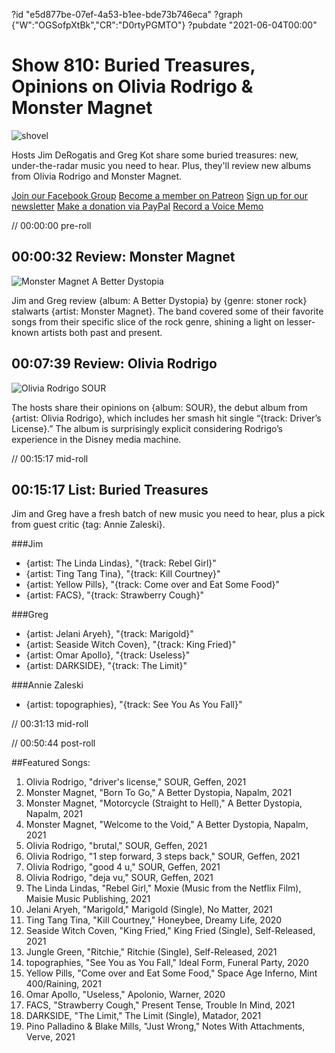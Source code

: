 ?id "e5d877be-07ef-4a53-b1ee-bde73b746eca"
?graph {"W":"OGSofpXtBk","CR":"D0rtyPGMTO"}
?pubdate "2021-06-04T00:00"
# Show 810: Buried Treasures, Opinions on Olivia Rodrigo & Monster Magnet
![shovel](https://static.soundopinions.org/images/2021/untitled-design.jpeg)

Hosts Jim DeRogatis and Greg Kot share some buried treasures: new, under-the-radar music you need to hear. Plus, they'll review new albums from Olivia Rodrigo and Monster Magnet. 

[Join our Facebook Group](https://bit.ly/3sivr9T)
[Become a member on Patreon](https://bit.ly/3slWZvc)
[Sign up for our newsletter](https://bit.ly/3eEvRnG) 
[Make a donation via PayPal](https://bit.ly/3dmt9lU)
[Record a Voice Memo](https://bit.ly/2RyD5Ah)

// 00:00:00 pre-roll

## 00:00:32 Review: Monster Magnet

![Monster Magnet A Better Dystopia](https://static.soundopinions.org/assets/810/W1.jpg)

Jim and Greg review {album: A Better Dystopia} by {genre: stoner rock} stalwarts {artist: Monster Magnet}. The band covered some of their favorite songs from their specific slice of the rock genre, shining a light on lesser-known artists both past and present.

## 00:07:39 Review: Olivia Rodrigo

![Olivia Rodrigo SOUR](https://static.soundopinions.org/assets/810/CR12.jpg)

The hosts share their opinions on {album: SOUR}, the debut album from {artist: Olivia Rodrigo}, which includes her smash hit single “{track: Driver’s License}.” The album is surprisingly explicit considering Rodrigo’s experience in the Disney media machine. 

// 00:15:17 mid-roll

## 00:15:17 List: Buried Treasures

Jim and Greg have a fresh batch of new music you need to hear, plus a pick from guest critic {tag: Annie Zaleski}.


###Jim
- {artist: The Linda Lindas}, "{track: Rebel Girl}"
- {artist: Ting Tang Tina}, "{track: Kill Courtney}"
- {artist: Yellow Pills}, "{track: Come over and Eat Some Food}"
- {artist: FACS}, "{track: Strawberry Cough}"


###Greg
- {artist: Jelani Aryeh}, "{track: Marigold}"
- {artist: Seaside Witch Coven}, "{track: King Fried}"
- {artist: Omar Apollo}, "{track: Useless}"
- {artist: DARKSIDE}, "{track: The Limit}"

###Annie Zaleski
- {artist: topographies}, "{track: See You As You Fall}"


// 00:31:13 mid-roll

// 00:50:44 post-roll


##Featured Songs:
1. Olivia Rodrigo, "driver's license," SOUR, Geffen, 2021
1. Monster Magnet, "Born To Go," A Better Dystopia, Napalm, 2021
1. Monster Magnet, "Motorcycle (Straight to Hell)," A Better Dystopia, Napalm, 2021
1. Monster Magnet, "Welcome to the Void," A Better Dystopia, Napalm, 2021
1. Olivia Rodrigo, "brutal," SOUR, Geffen, 2021
1. Olivia Rodrigo, "1 step forward, 3 steps back," SOUR, Geffen, 2021
1. Olivia Rodrigo, "good 4 u," SOUR, Geffen, 2021
1. Olivia Rodrigo, "deja vu," SOUR, Geffen, 2021
1. The Linda Lindas, "Rebel Girl," Moxie (Music from the Netflix Film), Maisie Music Publishing, 2021
1. Jelani Aryeh, "Marigold," Marigold (Single), No Matter, 2021
1. Ting Tang Tina, "Kill Courtney," Honeybee, Dreamy Life, 2020
1. Seaside Witch Coven, "King Fried," King Fried (Single), Self-Released, 2021
1. Jungle Green, "Ritchie," Ritchie (Single), Self-Released, 2021
1. topographies, "See You as You Fall," Ideal Form, Funeral Party, 2020
1. Yellow Pills, "Come over and Eat Some Food," Space Age Inferno, Mint 400/Raining, 2021
1. Omar Apollo, "Useless," Apolonio, Warner, 2020
1. FACS, "Strawberry Cough," Present Tense, Trouble In Mind, 2021
1. DARKSIDE, "The Limit," The Limit (Single), Matador, 2021
1. Pino Palladino & Blake Mills, "Just Wrong," Notes With Attachments, Verve, 2021
